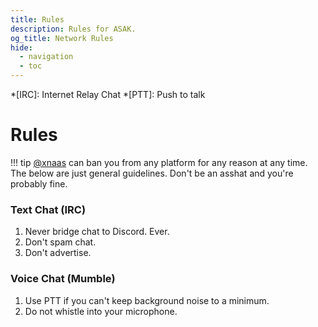 ```yaml
---
title: Rules
description: Rules for ASAK.
og_title: Network Rules
hide:
  - navigation
  - toc
---
```


<!-- Abbreviations -->
*[IRC]: Internet Relay Chat
*[PTT]: Push to talk

# Rules

!!! tip
    [@xnaas](https://xnaas.info) can ban you from any platform for any reason at any time.
    The below are just general guidelines. Don't be an asshat and you're probably fine.

### Text Chat (IRC)

1. Never bridge chat to Discord. Ever.
2. Don't spam chat.
3. Don't advertise.

### Voice Chat (Mumble)

1. Use PTT if you can't keep background noise to a minimum.
2. Do not whistle into your microphone.
